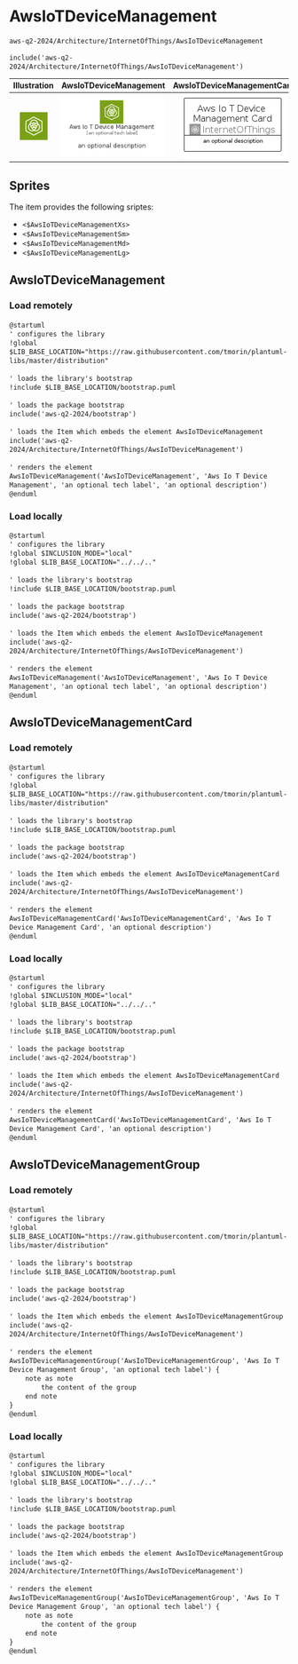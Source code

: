 # AwsIoTDeviceManagement


```text
aws-q2-2024/Architecture/InternetOfThings/AwsIoTDeviceManagement
```

```text
include('aws-q2-2024/Architecture/InternetOfThings/AwsIoTDeviceManagement')
```



| Illustration | AwsIoTDeviceManagement | AwsIoTDeviceManagementCard | AwsIoTDeviceManagementGroup |
| :---: | :---: | :---: | :---: |
| ![illustration for Illustration](../../../aws-q2-2024/Architecture/InternetOfThings/AwsIoTDeviceManagement.png) | ![illustration for AwsIoTDeviceManagement](../../../aws-q2-2024/Architecture/InternetOfThings/AwsIoTDeviceManagement.Local.png) | ![illustration for AwsIoTDeviceManagementCard](../../../aws-q2-2024/Architecture/InternetOfThings/AwsIoTDeviceManagementCard.Local.png) | ![illustration for AwsIoTDeviceManagementGroup](../../../aws-q2-2024/Architecture/InternetOfThings/AwsIoTDeviceManagementGroup.Local.png) |



## Sprites
The item provides the following sriptes:

- `<$AwsIoTDeviceManagementXs>`
- `<$AwsIoTDeviceManagementSm>`
- `<$AwsIoTDeviceManagementMd>`
- `<$AwsIoTDeviceManagementLg>`





## AwsIoTDeviceManagement

### Load remotely
```plantuml
@startuml
' configures the library
!global $LIB_BASE_LOCATION="https://raw.githubusercontent.com/tmorin/plantuml-libs/master/distribution"

' loads the library's bootstrap
!include $LIB_BASE_LOCATION/bootstrap.puml

' loads the package bootstrap
include('aws-q2-2024/bootstrap')

' loads the Item which embeds the element AwsIoTDeviceManagement
include('aws-q2-2024/Architecture/InternetOfThings/AwsIoTDeviceManagement')

' renders the element
AwsIoTDeviceManagement('AwsIoTDeviceManagement', 'Aws Io T Device Management', 'an optional tech label', 'an optional description')
@enduml
```

### Load locally
```plantuml
@startuml
' configures the library
!global $INCLUSION_MODE="local"
!global $LIB_BASE_LOCATION="../../.."

' loads the library's bootstrap
!include $LIB_BASE_LOCATION/bootstrap.puml

' loads the package bootstrap
include('aws-q2-2024/bootstrap')

' loads the Item which embeds the element AwsIoTDeviceManagement
include('aws-q2-2024/Architecture/InternetOfThings/AwsIoTDeviceManagement')

' renders the element
AwsIoTDeviceManagement('AwsIoTDeviceManagement', 'Aws Io T Device Management', 'an optional tech label', 'an optional description')
@enduml
```

## AwsIoTDeviceManagementCard

### Load remotely
```plantuml
@startuml
' configures the library
!global $LIB_BASE_LOCATION="https://raw.githubusercontent.com/tmorin/plantuml-libs/master/distribution"

' loads the library's bootstrap
!include $LIB_BASE_LOCATION/bootstrap.puml

' loads the package bootstrap
include('aws-q2-2024/bootstrap')

' loads the Item which embeds the element AwsIoTDeviceManagementCard
include('aws-q2-2024/Architecture/InternetOfThings/AwsIoTDeviceManagement')

' renders the element
AwsIoTDeviceManagementCard('AwsIoTDeviceManagementCard', 'Aws Io T Device Management Card', 'an optional description')
@enduml
```

### Load locally
```plantuml
@startuml
' configures the library
!global $INCLUSION_MODE="local"
!global $LIB_BASE_LOCATION="../../.."

' loads the library's bootstrap
!include $LIB_BASE_LOCATION/bootstrap.puml

' loads the package bootstrap
include('aws-q2-2024/bootstrap')

' loads the Item which embeds the element AwsIoTDeviceManagementCard
include('aws-q2-2024/Architecture/InternetOfThings/AwsIoTDeviceManagement')

' renders the element
AwsIoTDeviceManagementCard('AwsIoTDeviceManagementCard', 'Aws Io T Device Management Card', 'an optional description')
@enduml
```

## AwsIoTDeviceManagementGroup

### Load remotely
```plantuml
@startuml
' configures the library
!global $LIB_BASE_LOCATION="https://raw.githubusercontent.com/tmorin/plantuml-libs/master/distribution"

' loads the library's bootstrap
!include $LIB_BASE_LOCATION/bootstrap.puml

' loads the package bootstrap
include('aws-q2-2024/bootstrap')

' loads the Item which embeds the element AwsIoTDeviceManagementGroup
include('aws-q2-2024/Architecture/InternetOfThings/AwsIoTDeviceManagement')

' renders the element
AwsIoTDeviceManagementGroup('AwsIoTDeviceManagementGroup', 'Aws Io T Device Management Group', 'an optional tech label') {
    note as note
        the content of the group
    end note
}
@enduml
```

### Load locally
```plantuml
@startuml
' configures the library
!global $INCLUSION_MODE="local"
!global $LIB_BASE_LOCATION="../../.."

' loads the library's bootstrap
!include $LIB_BASE_LOCATION/bootstrap.puml

' loads the package bootstrap
include('aws-q2-2024/bootstrap')

' loads the Item which embeds the element AwsIoTDeviceManagementGroup
include('aws-q2-2024/Architecture/InternetOfThings/AwsIoTDeviceManagement')

' renders the element
AwsIoTDeviceManagementGroup('AwsIoTDeviceManagementGroup', 'Aws Io T Device Management Group', 'an optional tech label') {
    note as note
        the content of the group
    end note
}
@enduml
```

